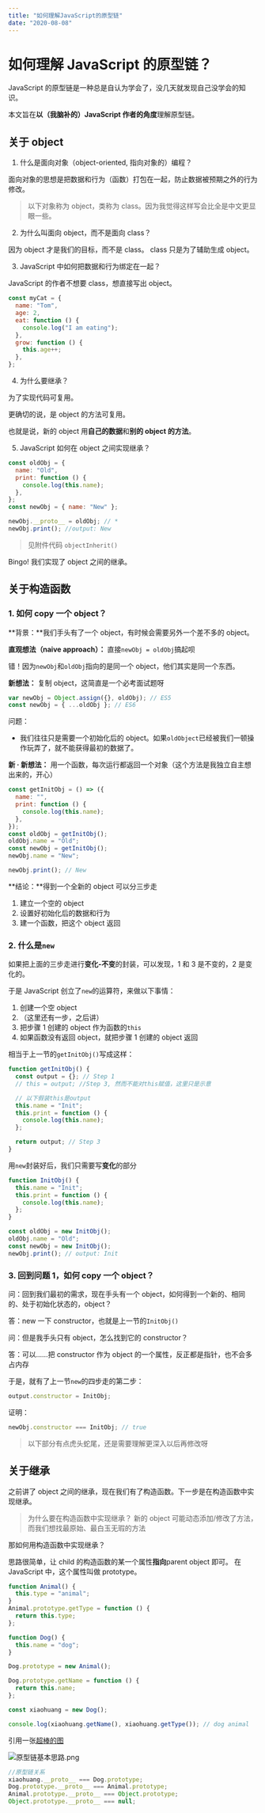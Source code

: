 ```yaml
---
title: "如何理解JavaScript的原型链"
date: "2020-08-08"
---
```


# 如何理解 JavaScript 的原型链？

JavaScript 的原型链是一种总是自认为学会了，没几天就发现自己没学会的知识。

本文旨在**以（我脑补的）JavaScript 作者的角度**理解原型链。

## 关于 object

1. 什么是面向对象（object-oriented, 指向对象的）编程？

面向对象的思想是把数据和行为（函数）打包在一起，防止数据被预期之外的行为修改。

> 以下对象称为 object，类称为 class。因为我觉得这样写会比全是中文更显眼一些。

2. 为什么叫面向 object，而不是面向 class？

因为 object 才是我们的目标，而不是 class。
class 只是为了辅助生成 object。

3. JavaScript 中如何把数据和行为绑定在一起？

JavaScript 的作者不想要 class，想直接写出 object。

```js
const myCat = {
  name: "Tom",
  age: 2,
  eat: function () {
    console.log("I am eating");
  },
  grow: function () {
    this.age++;
  },
};
```

4. 为什么要继承？

为了实现代码可复用。

更确切的说，是 object 的方法可复用。

也就是说，新的 object 用**自己的数据**和**别的 object 的方法**。

5. JavaScript 如何在 object 之间实现继承？

```js
const oldObj = {
  name: "Old",
  print: function () {
    console.log(this.name);
  },
};
const newObj = { name: "New" };

newObj.__proto__ = oldObj; // *
newObj.print(); //output: New
```

> 见附件代码 `objectInherit()`

Bingo! 我们实现了 object 之间的继承。

## 关于构造函数

### 1. 如何 copy 一个 object？

**背景：**我们手头有了一个 object，有时候会需要另外一个差不多的 object。

**直观想法（naive approach）：**
直接`newObj = oldObj`搞起呗

错！因为`newObj`和`oldObj`指向的是同一个 object，他们其实是同一个东西。

**新想法：** 复制 object，这简直是一个必考面试题呀

```js
var newObj = Object.assign({}, oldObj); // ES5
const newObj = { ...oldObj }; // ES6
```

问题：

- 我们往往只是需要一个初始化后的 object。如果`oldObject`已经被我们一顿操作玩弄了，就不能获得最初的数据了。

**新 · 新想法：** 用一个函数，每次运行都返回一个对象（这个方法是我独立自主想出来的，开心）

```js
const getInitObj = () => ({
  name: "",
  print: function () {
    console.log(this.name);
  },
});
const oldObj = getInitObj();
oldObj.name = "Old";
const newObj = getInitObj();
newObj.name = "New";

newObj.print(); // New
```

**结论：**得到一个全新的 object 可以分三步走

1. 建立一个空的 object
2. 设置好初始化后的数据和行为
3. 建一个函数，把这个 object 返回

### 2. 什么是`new`

如果把上面的三步走进行**变化-不变**的封装，可以发现，1 和 3 是不变的，2 是变化的。

于是 JavaScript 创立了`new`的运算符，来做以下事情：

1. 创建一个空 object
2. （这里还有一步，之后讲）
3. 把步骤 1 创建的 object 作为函数的`this`
4. 如果函数没有返回 object，就把步骤 1 创建的 object 返回

相当于上一节的`getInitObj()`写成这样：

```js
function getInitObj() {
  const output = {}; // Step 1
  // this = output; //Step 3, 然而不能对this赋值，这里只是示意

  // 以下假装this是output
  this.name = "Init";
  this.print = function () {
    console.log(this.name);
  };

  return output; // Step 3
}
```

用`new`封装好后，我们只需要写**变化**的部分

```js
function InitObj() {
  this.name = "Init";
  this.print = function () {
    console.log(this.name);
  };
}

const oldObj = new InitObj();
oldObj.name = "Old";
const newObj = new InitObj();
newObj.print(); // output: Init
```

### 3. 回到问题 1，如何 copy 一个 object？

问：回到我们最初的需求，现在手头有一个 object，如何得到一个新的、相同的、处于初始化状态的，object？

答：new 一下 constructor，也就是上一节的`InitObj()`

问：但是我手头只有 object，怎么找到它的 constructor？

答：可以……把 constructor 作为 object 的一个属性，反正都是指针，也不会多占内存

于是，就有了上一节`new`的四步走的第二步：

```js
output.constructor = InitObj;
```

证明：

```js
newObj.constructor === InitObj; // true
```

> 以下部分有点虎头蛇尾，还是需要理解更深入以后再修改呀

## 关于继承

之前讲了 object 之间的继承，现在我们有了构造函数。下一步是在构造函数中实现继承。

> 为什么要在构造函数中实现继承？
> 新的 object 可能动态添加/修改了方法，而我们想找最原始、最白玉无瑕的方法

那如何用构造函数中实现继承？

思路很简单，让 child 的构造函数的某一个属性**指向**parent object 即可。
在 JavaScript 中，这个属性叫做 prototype。

```js
function Animal() {
  this.type = "animal";
}
Animal.prototype.getType = function () {
  return this.type;
};

function Dog() {
  this.name = "dog";
}

Dog.prototype = new Animal();

Dog.prototype.getName = function () {
  return this.name;
};

const xiaohuang = new Dog();

console.log(xiaohuang.getName(), xiaohuang.getType()); // dog animal
```

引用一张[超棒的图](https://zhuanlan.zhihu.com/p/22787302)

![原型链基本思路.png](https://wx1.sbimg.cn/2020/08/08/oJ4Wd.png)

```js
//原型链关系
xiaohuang.__proto__ === Dog.prototype;
Dog.prototype.__proto__ === Animal.prototype;
Animal.prototype.__proto__ === Object.prototype;
Object.prototype.__proto__ === null;
```
